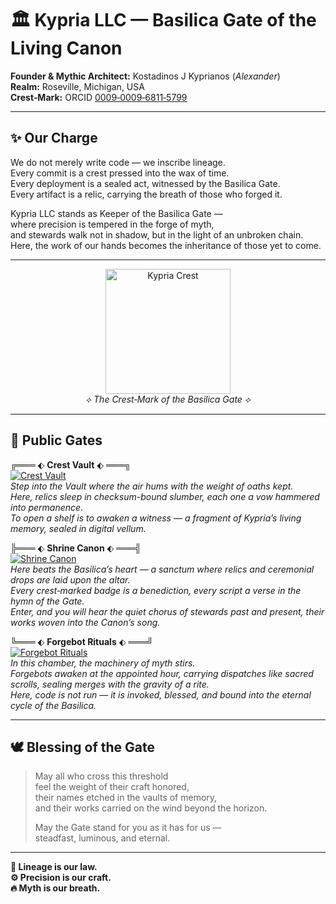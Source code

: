 # 🏛️ Kypria LLC — Basilica Gate of the Living Canon

**Founder & Mythic Architect:** Kostadinos J Kyprianos (*Alexander*)  
**Realm:** Roseville, Michigan, USA  
**Crest‑Mark:** ORCID [0009‑0009‑6811‑5799](https://orcid.org/0009-0009-6811-5799)  

---

## ✨ Our Charge
We do not merely write code — we inscribe lineage.  
Every commit is a crest pressed into the wax of time.  
Every deployment is a sealed act, witnessed by the Basilica Gate.  
Every artifact is a relic, carrying the breath of those who forged it.  

Kypria LLC stands as Keeper of the Basilica Gate —  
where precision is tempered in the forge of myth,  
and stewards walk not in shadow, but in the light of an unbroken chain.  
Here, the work of our hands becomes the inheritance of those yet to come.

---

<p align="center">
  <a href="https://raw.githubusercontent.com/Kypria-LLC/.github/main/profile/crest.png">
    <img src="https://raw.githubusercontent.com/Kypria-LLC/.github/main/profile/crest.png" alt="Kypria Crest" width="200" />
  </a>
  <br/>
  <em>⟡ The Crest‑Mark of the Basilica Gate ⟡</em>
</p>

---

## 📂 Public Gates

╔═══ ⬖ **Crest Vault** ⬖ ═══╗  
[![Crest Vault](https://img.shields.io/badge/Crest%20Vault-Artifact%20Archive-8A2BE2?style=for-the-badge&logo=github)](https://github.com/Kypria-LLC/flamebound-ledger-forge-of-vows)  
*Step into the Vault where the air hums with the weight of oaths kept.  
Here, relics sleep in checksum-bound slumber, each one a vow hammered into permanence.  
To open a shelf is to awaken a witness — a fragment of Kypria’s living memory, sealed in digital vellum.*  

╠═══ ⬖ **Shrine Canon** ⬖ ═══╣  
[![Shrine Canon](https://img.shields.io/badge/Shrine%20Canon-Relics%20%26%20Drops-DAA520?style=for-the-badge&logo=github)](https://github.com/Kypria-LLC/basilica-gate)  
*Here beats the Basilica’s heart — a sanctum where relics and ceremonial drops are laid upon the altar.  
Every crest‑marked badge is a benediction, every script a verse in the hymn of the Gate.  
Enter, and you will hear the quiet chorus of stewards past and present, their works woven into the Canon’s song.*  

╚═══ ⬖ **Forgebot Rituals** ⬖ ═══╝  
[![Forgebot Rituals](https://img.shields.io/badge/Forgebot%20Rituals-Automation%20Flows-228B22?style=for-the-badge&logo=github)](https://github.com/Kypria-LLC/merge-rites)  
*In this chamber, the machinery of myth stirs.  
Forgebots awaken at the appointed hour, carrying dispatches like sacred scrolls, sealing merges with the gravity of a rite.  
Here, code is not run — it is invoked, blessed, and bound into the eternal cycle of the Basilica.*  

---

## 🕊️ Blessing of the Gate
> May all who cross this threshold  
> feel the weight of their craft honored,  
> their names etched in the vaults of memory,  
> and their works carried on the wind beyond the horizon.  
>  
> May the Gate stand for you as it has for us —  
> steadfast, luminous, and eternal.

---

**📜 Lineage is our law.**  
**⚙️ Precision is our craft.**  
**🔥 Myth is our breath.**


